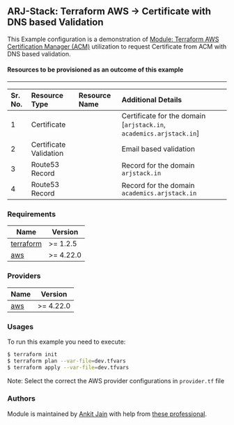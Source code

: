 ## ARJ-Stack: Terraform AWS -> Certificate with DNS based Validation

This Example configuration is a demonstration of [Module: Terraform AWS Certification Manager (ACM)](https://github.com/ankit-jn/terraform-aws-acm) utilization to request Certificate from ACM with DNS based validation.

#### Resources to be provisioned as an outcome of this example
---

| Sr. No. | Resource Type | Resource Name | Additional Details |
|:------|:------|:------|:------|
| 1 | Certificate |  | Certificate for the domain [`arjstack.in`, `academics.arjstack.in`] |
| 2 | Certificate Validation |  | Email based validation  |
| 3 | Route53 Record |  | Record for the domain `arjstack.in` |
| 4 | Route53 Record |  | Record for the domain `academics.arjstack.in`  |

### Requirements

| Name | Version |
|------|---------|
| <a name="requirement_terraform"></a> [terraform](#requirement\_terraform) | >= 1.2.5 |
| <a name="requirement_aws"></a> [aws](#requirement\_aws) | >= 4.22.0 |

### Providers

| Name | Version |
|------|---------|
| <a name="provider_aws"></a> [aws](#provider\_aws) | >= 4.22.0 |

### Usages

To run this example you need to execute:

```bash
$ terraform init
$ terraform plan --var-file=dev.tfvars
$ terraform apply --var-file=dev.tfvars
```

Note: Select the correct the AWS provider configurations in `provider.tf` file

### Authors

Module is maintained by [Ankit Jain](https://github.com/ankit-jn) with help from [these professional](https://github.com/ankit-jn/terraform-aws-examples/graphs/contributors).